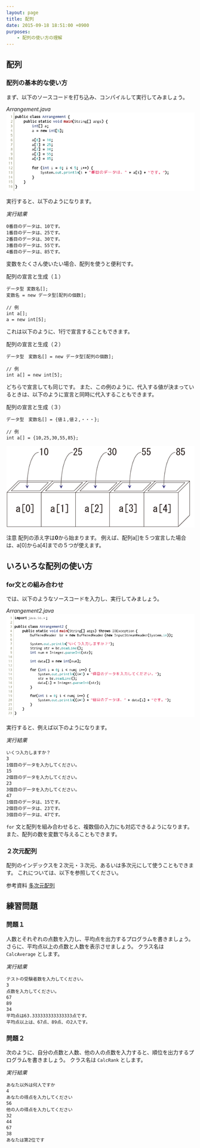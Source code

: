 ```yaml
---
layout: page
title: 配列
date: 2015-09-18 18:51:00 +0900
purposes:
    - 配列の使い方の理解
---
```



配列
--------------

### 配列の基本的な使い方

まず、以下のソースコードを打ち込み、コンパイルして実行してみましょう。

*Arrangement.java*<br>
![](./pic/Arrangement.png)

実行すると、以下のようになります。

*実行結果*

    0番目のデータは、10です。
    1番目のデータは、25です。
    2番目のデータは、30です。
    3番目のデータは、55です。
    4番目のデータは、85です。

変数をたくさん使いたい場合、配列を使うと便利です。

配列の宣言と生成（１）

    データ型 変数名[];
    変数名 = new データ型[配列の個数];
    
    // 例
    int a[];
    a = new int[5];

これは以下のように、1行で宣言することもできます。

配列の宣言と生成（２）

    データ型　変数名[] = new データ型[配列の個数];
    
    // 例
    int a[] = new int[5];

どちらで宣言しても同じです。
また、この例のように、代入する値が決まっているときは、以下のように宣言と同時に代入することもできます。

配列の宣言と生成（３）

    データ型　変数名[] = {値１,値２,・・・};
    
    // 例
    int a[] = {10,25,30,55,85};

![](./pic/array01.png)

注意
配列の添え字は**0**から始まります。
例えば、配列a[]を５つ宣言した場合は、a[0]からa[4]までの５つが使えます。


いろいろな配列の使い方
----------------------

### for文との組み合わせ

では、以下のようなソースコードを入力し、実行してみましょう。

*Arrangement2.java*<br>
![](./pic/Arrangement2.png)

実行すると、例えば以下のようになります。

*実行結果*

    いくつ入力しますか？
    3
    1個目のデータを入力してください。
    15
    2個目のデータを入力してください。
    23
    3個目のデータを入力してください。
    47
    1個目のデータは、15です。
    2個目のデータは、23です。
    3個目のデータは、47です。

`for` 文と配列を組み合わせると、複数個の入力にも対応できるようになります。
また、配列の数を変数で与えることもできます。

### ２次元配列

配列のインデックスを２次元・３次元、あるいは多次元にして使うこともできます。
これについては、以下を参照してください。

<span class="label label-info">参考資料</span> [多次元配列](../../appendix/multidimensional_array.html)


練習問題
--------

### 問題１

人数とそれぞれの点数を入力し、平均点を出力するプログラムを書きましょう。
さらに、平均点以上の点数と人数を表示させましょう。
クラス名は `CalcAverage` とします。

*実行結果*

    テストの受験者数を入力してください。
    3
    点数を入力してください。
    67
    89
    34
    平均点は63.333333333333333点です。
    平均点以上は、67点、89点、の2人です。

### 問題２

次のように、自分の点数と人数、他の人の点数を入力すると、順位を出力するプログラムを書きましょう。
クラス名は `CalcRank` とします。

*実行結果*

    あなた以外は何人ですか
    4
    あなたの得点を入力してください
    56
    他の人の得点を入力してください
    32
    44
    67
    38
    あなたは第2位です
